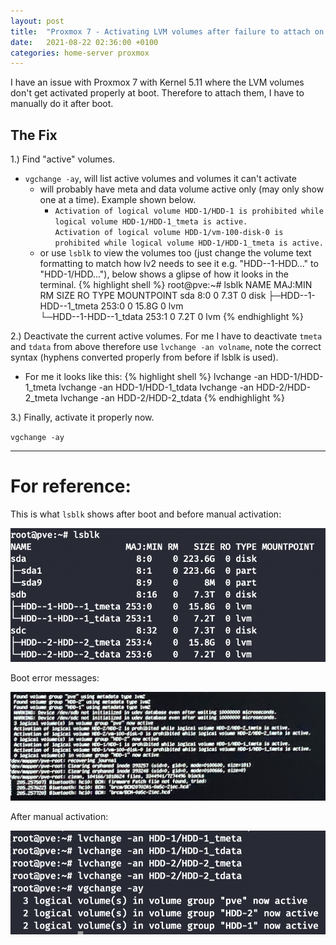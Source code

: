 ```yaml
---
layout: post
title:  "Proxmox 7 - Activating LVM volumes after failure to attach on boot"
date:   2021-08-22 02:36:00 +0100
categories: home-server proxmox 
---
```

I have an issue with Proxmox 7 with Kernel 5.11 where the LVM volumes don't get activated properly at boot. Therefore to attach them, I have to manually do it after boot.

## The Fix

1.) Find "active" volumes.
  - `vgchange -ay`, will list active volumes and volumes it can't activate
	- will probably have meta and data volume active only (may only show one at a time). Example shown below.
		- `Activation of logical volume HDD-1/HDD-1 is prohibited while logical volume HDD-1/HDD-1_tmeta is active.` \
  	  `Activation of logical volume HDD-1/vm-100-disk-0 is prohibited while logical volume HDD-1/HDD-1_tmeta is active.`
	- or use `lsblk` to view the volumes too (just change the volume text formatting to match how lv2 needs to see it e.g. "HDD--1-HDD..." to "HDD-1/HDD..."), below shows a glipse of how it looks in the terminal.
    {% highlight shell %}
    root@pve:~# lsblk
    NAME                          MAJ:MIN RM   SIZE RO TYPE MOUNTPOINT
    sda                             8:0    0   7.3T  0 disk 
    ├─HDD--1-HDD--1_tmeta         253:0    0  15.8G  0 lvm  
    └─HDD--1-HDD--1_tdata         253:1    0   7.2T  0 lvm
    {% endhighlight %}

2.) Deactivate the current active volumes. For me I have to deactivate `tmeta` and `tdata` from above therefore use `lvchange -an volname`, note the correct syntax (hyphens converted properly from before if lsblk is used).
- For me it looks like this:
{% highlight shell %}
lvchange -an HDD-1/HDD-1_tmeta
lvchange -an HDD-1/HDD-1_tdata
lvchange -an HDD-2/HDD-2_tmeta
lvchange -an HDD-2/HDD-2_tdata
{% endhighlight %}

3.) Finally, activate it properly now.

`vgchange -ay`

---
 
# For reference:
This is what `lsblk` shows after boot and before manual activation:

![lsblk](/assets/img/2021-08-22/2021-08-22-lsblk.png)

Boot error messages:

![bootmessages](/assets/img/2021-08-22/2021-08-22-boot-error-messages.jpg)

After manual activation:

![manualactivation](/assets/img/2021-08-22/2021-08-22-after-manual-activation.png)